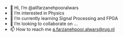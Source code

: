 - 👋 Hi, I’m @alifarzanehpooralwars
- 👀 I’m interested in Physics
- 🌱 I’m currently learning Signal Processing and FPGA
- 💞️ I’m looking to collaborate on ...
- 📫 How to reach me a.farzanehpoor.alwars@rug.nl

<!---
alifarzanehpooralwars/alifarzanehpooralwars is a ✨ special ✨ repository because its `README.md` (this file) appears on your GitHub profile.
You can click the Preview link to take a look at your changes.
--->
